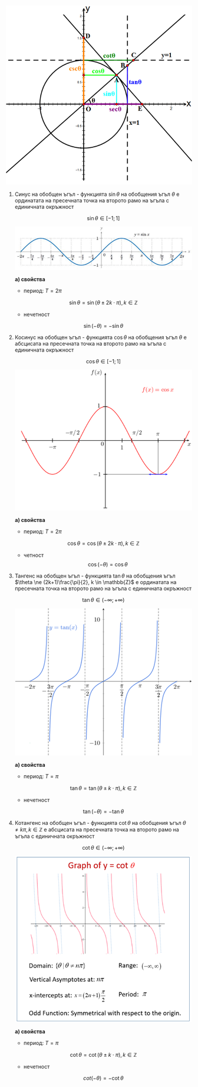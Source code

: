 
![Trigonometric Functions](Resources/Trigonometric%20Functions.png)

1. Синус на обобщен ъгъл - функцията $\sin \theta$ на обобщения ъгъл $\theta$ е ординатата на пресечната точка на второто рамо на ъгъла с единичната окръжност

	$$\sin \theta \in [-1; 1]$$
	
	![sin x](Resources/sin%20x.jpg)
	
	**а) свойства**
	- период: $T = 2\pi$
	
	$$\sin \theta = \sin (\theta \pm 2k\cdot\pi), k \in \mathbb{Z}$$
	
	- нечетност
	
	$$\sin(-\theta) = -\sin \theta$$

2. Косинус на обобщен ъгъл - функцията $\cos \theta$ на обобщения ъгъл $\theta$ е абсцисата на пресечната точка на второто рамо на ъгъла с единичната окръжност
	
	$$\cos \theta \in [-1;1]$$
	
	![Cosinus.svg](Resources/Cosinus.svg.png)
	
	**а) свойства**
	- период: $T = 2\pi$
	
	$$\cos \theta = \cos (\theta \pm 2k\cdot\pi), k \in \mathbb{Z}$$
	
	- четност
	$$\cos (-\theta) = \cos \theta$$

3. Тангенс на обобщен ъгъл - функцията $\tan \theta$ на обобщения ъгъл $\theta \ne (2k+1)\frac{\pi}{2}, k \in \mathbb{Z}$ е ординатата на пресечната точка на второто рамо на ъгъла с единичната окръжност
	
	$$\tan \theta \in (-\infty;+\infty)$$
	
	![graphing_tangent_functions](Resources/graphing_tangent_functions.svg)
	
	**а) свойства**
	- период: $T = \pi$
	
	$$\tan \theta = \tan (\theta \pm k\cdot\pi), k \in \mathbb{Z}$$
	
	- нечетност
	
	$$\tan(-\theta) = -\tan \theta$$

4. Котангенс на обобщен ъгъл - функцията $\cot \theta$ на обобщения ъгъл $\theta \ne k\pi, k \in \mathbb{Z}$ е абсцисата на пресечната точка на второто рамо на ъгъла с единичната окръжност
	
	$$\cot \theta \in (-\infty;+\infty)$$
	
	![cotangent-graph](Resources/cotangent-graph.png)
	
	**а) свойства**
	- период: $T = \pi$
	
	$$\cot \theta = \cot (\theta \pm k\cdot\pi), k \in \mathbb{Z}$$
	
	- нечетност
	
	$$cot(-\theta) = -\cot \theta$$
